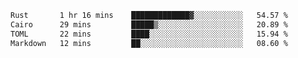 <!--START_SECTION:waka-->

```txt
Rust       1 hr 16 mins    █████████████▓░░░░░░░░░░░   54.57 %
Cairo      29 mins         █████▒░░░░░░░░░░░░░░░░░░░   20.89 %
TOML       22 mins         ████░░░░░░░░░░░░░░░░░░░░░   15.94 %
Markdown   12 mins         ██░░░░░░░░░░░░░░░░░░░░░░░   08.60 %
```

<!--END_SECTION:waka-->